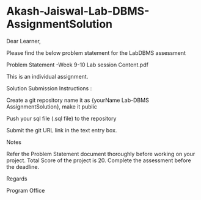 # Akash-Jaiswal-Lab-DBMS-AssignmentSolution

Dear Learner, 

Please find the below problem statement for the LabDBMS assessment

Problem Statement -Week 9-10 Lab session Content.pdf

This is an individual assignment. 

Solution Submission Instructions :

Create a git repository name it as {yourName Lab-DBMS AssignmentSolution}, make it public

Push your sql file (.sql file) to the repository

Submit the git URL link in the text entry box.

Notes

Refer the Problem Statement document thoroughly before working on your project. 
Total Score of the project is 20.
Complete the assessment before the deadline.
 

Regards

Program Office
